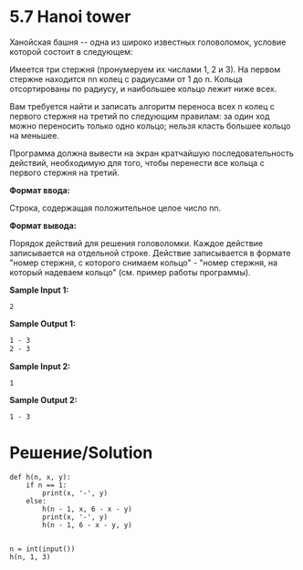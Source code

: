 # 5.7 Hanoi tower
Ханойская башня -- одна из широко известных головоломок, условие которой состоит в следующем:

Имеется три стержня (пронумеруем их числами 1, 2 и 3). На первом стержне находится nn колец с радиусами от 1 до n. Кольца отсортированы по радиусу, и наибольшее кольцо лежит ниже всех.

Вам требуется найти и записать алгоритм переноса всех n колец с первого стержня на третий по следующим правилам:
за один ход можно переносить только одно кольцо;
нельзя класть большее кольцо на меньшее.

Программа должна вывести на экран кратчайшую последовательность действий, необходимую для того, чтобы перенести все кольца с первого стержня на третий.

**Формат ввода:**

Строка, содержащая положительное целое число nn.

**Формат вывода:**

Порядок действий для решения головоломки. Каждое действие записывается на отдельной строке. Действие записывается в формате "номер стержня, с которого снимаем кольцо" - "номер стержня, на который надеваем кольцо" (см. пример работы программы).

**Sample Input 1:**

`2`

**Sample Output 1:**

```1 - 2
1 - 3
2 - 3
```

**Sample Input 2:**

`1`

**Sample Output 2:**

`1 - 3`

# Решение/Solution

```
def h(n, x, y):
    if n == 1:
        print(x, '-', y)
    else:
        h(n - 1, x, 6 - x - y)
        print(x, '-', y)
        h(n - 1, 6 - x - y, y)


n = int(input())
h(n, 1, 3)
```